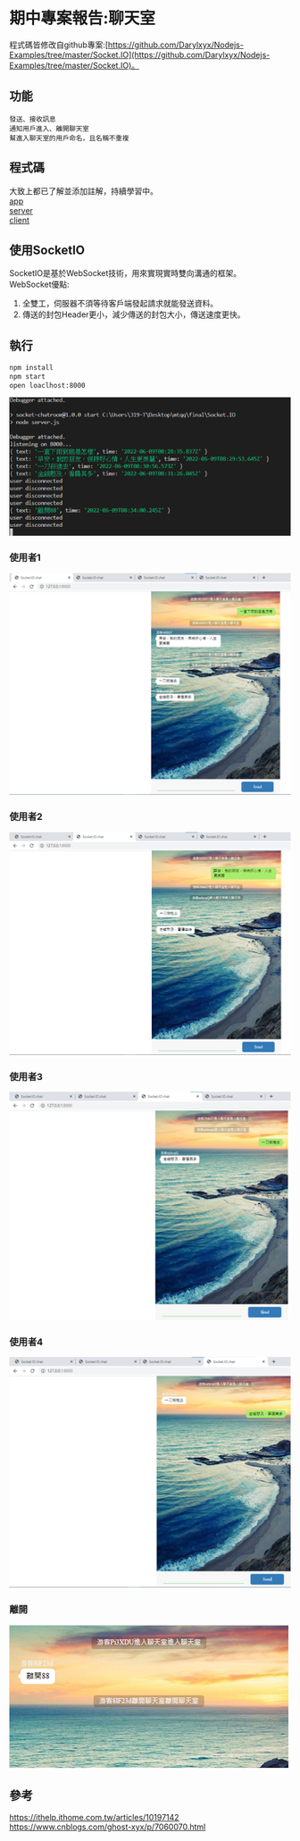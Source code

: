 # 期中專案報告:聊天室
程式碼皆修改自github專案:[https://github.com/Darylxyx/Nodejs-Examples/tree/master/Socket.IO](https://github.com/Darylxyx/Nodejs-Examples/tree/master/Socket.IO)。  

## 功能
```
發送、接收訊息  
通知用戶進入、離開聊天室  
幫進入聊天室的用戶命名，且名稱不重複
```
##  程式碼
大致上都已了解並添加註解，持續學習中。  
[app](https://github.com/jifkavnb0205/sp110b/blob/master/final/Socket.IO/app.js)  
[server](https://github.com/jifkavnb0205/sp110b/blob/master/final/Socket.IO/server.js)  
[client](https://github.com/jifkavnb0205/sp110b/blob/master/final/Socket.IO/index.js) 
## 使用SocketIO
SocketIO是基於WebSocket技術，用來實現實時雙向溝通的框架。  
WebSocket優點:  
1. 全雙工，伺服器不須等待客戶端發起請求就能發送資料。
2. 傳送的封包Header更小，減少傳送的封包大小，傳送速度更快。

## 執行
```
npm install
npm start
open loaclhost:8000
```
 
![](https://github.com/jifkavnb0205/sp110b/blob/master/final/img/%E8%9E%A2%E5%B9%95%E6%93%B7%E5%8F%96%E7%95%AB%E9%9D%A2%202022-06-09%20163445.png)
### 使用者1
![](https://github.com/jifkavnb0205/sp110b/blob/master/final/img/chat1.png)
### 使用者2
![](https://github.com/jifkavnb0205/sp110b/blob/master/final/img/chat2.png)
### 使用者3
![](https://github.com/jifkavnb0205/sp110b/blob/master/final/img/chst3.png)
### 使用者4
![](https://github.com/jifkavnb0205/sp110b/blob/master/final/img/chat4.png)
### 離開
![](https://github.com/jifkavnb0205/sp110b/blob/master/final/img/chat5.png)

## 參考
https://ithelp.ithome.com.tw/articles/10197142  
https://www.cnblogs.com/ghost-xyx/p/7060070.html
